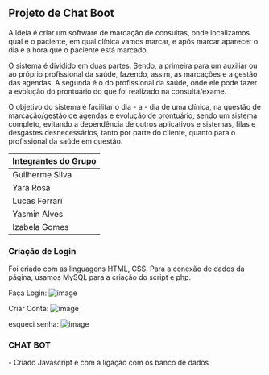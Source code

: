 <h2>Projeto de Chat Boot</h2>
<p>A ideia é criar um software de marcação de consultas, onde localizamos qual é o paciente, em qual clínica vamos marcar,  e após marcar aparecer o dia e a hora que o paciente está marcado.

 O sistema é dividido em duas partes.  Sendo, a primeira para um auxiliar ou ao próprio profissional da saúde, fazendo, assim, as marcações e a gestão das agendas. A segunda é o do profissional da saúde, onde ele pode fazer a evolução do prontuário do que foi realizado na consulta/exame.<br>

O objetivo do sistema é facilitar o dia - a - dia de uma clínica, na questão de marcação/gestão de agendas e evolução de prontuário, sendo um sistema completo, evitando a dependência de outros aplicativos e sistemas, filas e desgastes desnecessários, tanto por parte do cliente, quanto para o profissional da saúde em questão.
</p>

| Integrantes do Grupo |
| -------------------- |
| Guilherme Silva      |
| Yara Rosa           |
| Lucas Ferrari       |
| Yasmin Alves        |
| Izabela Gomes       |

<h3>Criação de Login</h3>
<p>Foi criado com as linguagens HTML, CSS. Para a conexão de dados da página, usamos MySQL para a criação do script e php.</p>

Faça Login:
![image](https://github.com/user-attachments/assets/a2950d73-6ea4-4627-a598-449b9943945e)

Criar Conta:
![image](https://github.com/user-attachments/assets/4fbc03d0-ebf9-45a9-9a69-bcd8d74d7576)

esqueci senha:
![image](https://github.com/user-attachments/assets/751b5d4b-a4a2-4cae-a8b3-2c5f5f4ddee9)

<h3>CHAT BOT</h3>
- Criado Javascript e com a ligação com os banco de dados
